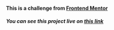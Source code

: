 <h4>This is a challenge from <a href="https://www.frontendmentor.io/challenges/time-tracking-dashboard-UIQ7167Jw" target="_blank">Frontend Mentor</a></h4>
<h5>You can see this project live on <a target="_blank" href="https://time-tracking-dashboard-fcc.vercel.app/">this link</a></h5>
 